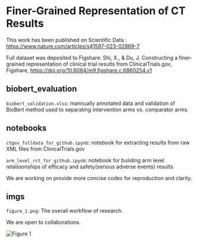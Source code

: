 # Finer-Grained Representation of CT Results

This work has been published on Scientific Data : https://www.nature.com/articles/s41597-023-02869-7

Full dataset was deposited to Figshare: Shi, X., & Du, J. Constructing a finer-grained representation of clinical trial results from ClinicalTrials.gov, Figshare, https://doi.org/10.6084/m9.figshare.c.6860254.v1

## biobert_evaluation

```biobert_validation.xlsx```: mannually annotated data and validation of BioBert method used to separating intervention arms vs. comparator arms.

## notebooks

```ctgov_fulldata_for_github.ipynb```: notebook for extracting results from raw XML files from ClinicalTrials.gov

```arm_level_rct_for_github.ipynb```: notebook for building arm level relatioonships of efficacy and safety(serious adverse events) results

We are working on provide more concise codes for reproduction and clarity.

## imgs

```figure_1.png```: The overall workflow of research.

We are open to collaborations.

![Figure 1](https://github.com/xuanyshi/clinical-trials-finer-grained-representation/blob/main/imgs/figure_1.png)